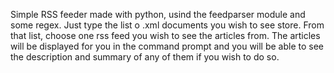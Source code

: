 Simple RSS feeder made with python, usind the feedparser module and some regex.
Just type the list o .xml documents you wish to see store.
From that list, choose one rss feed you wish to see the articles from.
The articles will be displayed for you in the command prompt and you will be able to see the description and summary of any of them if you wish to do so.
